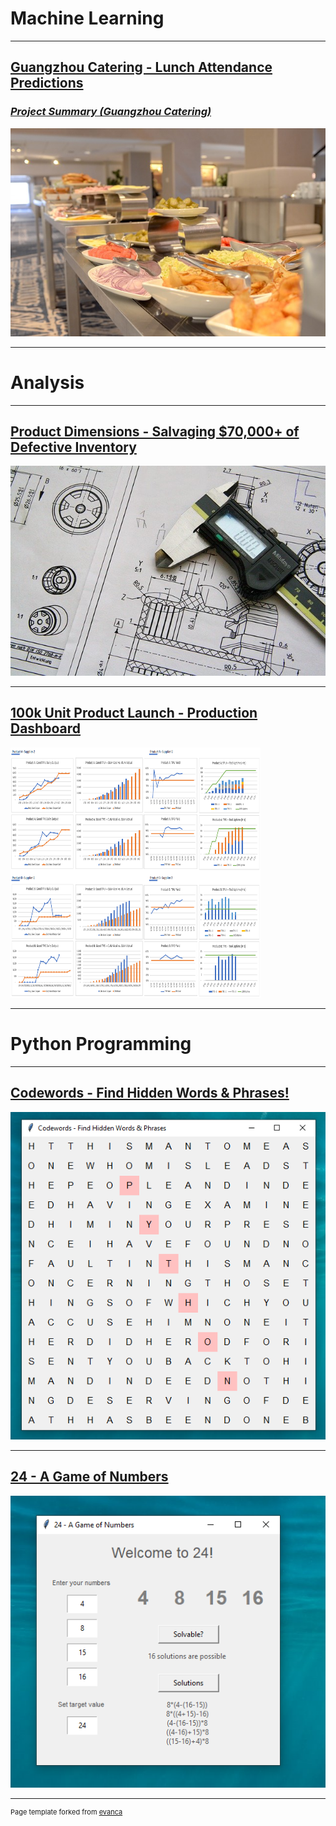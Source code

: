 # Machine Learning
---

## [Guangzhou Catering - Lunch Attendance Predictions](projects/gz_catering_v1-4.html)
### [*Project Summary (Guangzhou Catering)*](projects/gz_catering_v1-4_summary.html)
<img src="images/gz_catering_image.jpg?raw=true"/>


---


# Analysis
---
## [Product Dimensions - Salvaging $70,000+ of Defective Inventory](projects/Product_Tolerances_v1-0.html)
<img src="images/technical-drawing-2.jpg?raw=true"/>

---

## [100k Unit Product Launch - Production Dashboard](projects/Production_Dashboard_v1-0.html)
<img src="images/dashboard/dashboard-1.png?raw=true" width="400" height="400">


---


# Python Programming
---
## [Codewords - Find Hidden Words & Phrases!](projects/codewords.html)
<img src="images/codewords_01.PNG?raw=true">

---

## [24 - A Game of Numbers](projects/new24.html)
<img src="images/24_1.PNG?raw=true"/>






---
<p style="font-size:11px">Page template forked from <a href="https://github.com/evanca/quick-portfolio">evanca</a></p>
<!-- Remove above link if you don't want to attibute -->
